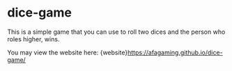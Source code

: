 # dice-game
This is a simple game that you can use to roll two dices and the person who roles higher, wins.

You may view the website here: {website}https://afagaming.github.io/dice-game/
